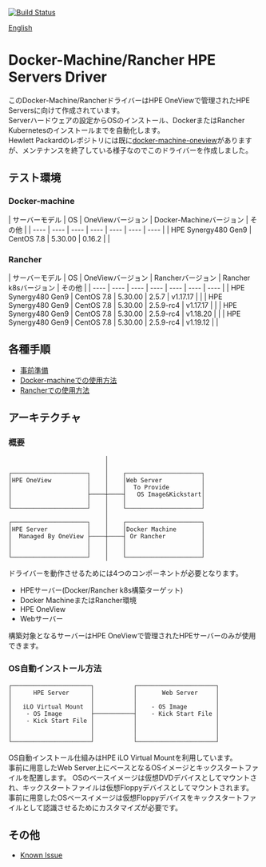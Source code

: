 [![Build Status](https://travis-ci.com/HPE-Japan-Presales/docker-machine-driver-ov.svg?branch=main)](https://travis-ci.com/HPE-Japan-Presales/docker-machine-driver-ov)

[English](/README_en.md)
# Docker-Machine/Rancher HPE Servers Driver
このDocker-Machine/RancherドライバーはHPE OneViewで管理されたHPE Serversに向けて作成されています。  
Serverハードウェアの設定からOSのインストール、DockerまたはRancher Kubernetesのインストールまでを自動化します。  
Hewlett Packardのレポジトリには既に[docker-machine-oneview](https://github.com/HewlettPackard/docker-machine-oneview)がありますが、メンテナンスを終了している様子なのでこのドライバーを作成しました。

## テスト環境

### Docker-machine

|  サーバーモデル | OS |  OneViewバージョン  |  Docker-Machineバージョン  |  その他  |
| ---- | ---- | ---- | ---- | ---- | ---- | ---- |
|   HPE Synergy480 Gen9  |  CentOS 7.8  |   5.30.00  |   0.16.2  |    |


### Rancher

|  サーバーモデル | OS |  OneViewバージョン  |  Rancherバージョン  |  Rancher k8sバージョン  |  その他  |
| ---- | ---- | ---- | ---- | ---- | ---- | ---- |
|   HPE Synergy480 Gen9  |  CentOS 7.8  |   5.30.00  |   2.5.7      |  v1.17.17  |      | 
|   HPE Synergy480 Gen9  |  CentOS 7.8  |   5.30.00  |   2.5.9-rc4  |  v1.17.17  |      | 
|   HPE Synergy480 Gen9  |  CentOS 7.8  |   5.30.00  |   2.5.9-rc4  |  v1.18.20  |      | 
|   HPE Synergy480 Gen9  |  CentOS 7.8  |   5.30.00  |   2.5.9-rc4  |  v1.19.12  |      |



## 各種手順
- [事前準備](docs/setup.md)
- [Docker-machineでの使用方法](docs/docker-machine/setup.md)
- [Rancherでの使用方法](docs/rancher/setup.md)

## アーキテクチャ
### 概要
```
                           │
                           │
┌─────────────────────┐    │    ┌─────────────────────┐
│HPE OneView          │    │    │Web Server           │
│                     │    │    │  To Provide         │
│                     ├────┼────┤   OS Image&Kickstart│
│                     │    │    │                     │
└─────────────────────┘    │    └─────────────────────┘
                           │
┌─────────────────────┐    │    ┌─────────────────────┐
│HPE Server           │    │    │Docker Machine       │
│  Managed By OneView ├────┼────┤ Or Rancher          │
│                     │    │    │                     │
│                     │    │    │                     │
└─────────────────────┘    │    └─────────────────────┘
```
ドライバーを動作させるためには4つのコンポーネントが必要となります。  
- HPEサーバー(Docker/Rancher k8s構築ターゲット)  
- Docker MachineまたはRancher環境  
- HPE OneView  
- Webサーバー  

構築対象となるサーバーはHPE OneViewで管理されたHPEサーバーのみが使用できます。

### OS自動インストール方法
```
┌──────────────────────┐           ┌──────────────────────┐
│      HPE Server      │           │       Web Server     │
│                      │           │                      │
│   iLO Virtual Mount  │           │    - OS Image        │
│    - OS Image        ├───────────┤    - Kick Start File │
│    - Kick Start File │           │                      │
│                      │           │                      │
│                      │           │                      │
└──────────────────────┘           └──────────────────────┘
```
OS自動インストール仕組みはHPE iLO Virtual Mountを利用しています。  
事前に用意したWeb Server上にベースとなるOSイメージとキックスタートファイルを配置します。
OSのベースイメージは仮想DVDデバイスとしてマウントされ、キックスタートファイルは仮想Floppyデバイスとしてマウントされます。事前に用意したOSベースイメージは仮想Floppyデバイスをキックスタートファイルとして認識させるためにカスタマイズが必要です。  



## その他
- [Known Issue](docs/known_issue.md)